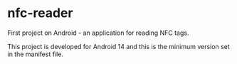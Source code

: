 nfc-reader
==========

First project on Android - an application for reading NFC tags.

This project is developed for Android 14 and this is the minimum version set in the manifest file.
